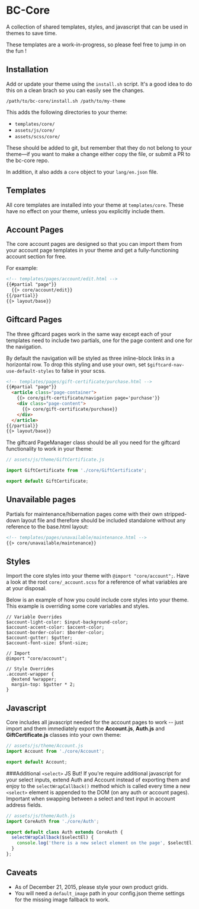 # BC-Core

A collection of shared templates, styles, and javascript that can be used in themes to save time.

These templates are a work-in-progress, so please feel free to jump in on the fun !

## Installation

Add or update your theme using the `install.sh` script. It's a good idea to do this on a clean brach so you can easily see the changes.

```
/path/to/bc-core/install.sh /path/to/my-theme
```

This adds the following directories to your theme:

- `templates/core/`
- `assets/js/core/`
- `assets/scss/core/`

These should be added to git, but remember that they do not belong to your theme—if you want to make a change either copy the file, or submit a PR to the bc-core repo.

In addition, it also adds a `core` object to your `lang/en.json` file.

## Templates

All core templates are installed into your theme at `templates/core`. These have no effect on your theme, unless you explicitly include them.

## Account Pages

The core account pages are designed so that you can import them from your account page templates in your theme and get a fully-functioning account section for free.

For example:

```html
<!-- templates/pages/account/edit.html -->
{{#partial "page"}}
  {{> core/account/edit}}
{{/partial}}
{{> layout/base}}
```

## Giftcard Pages

The three giftcard pages work in the same way except each of your templates need to include two partials, one for the page content and one for the navigation.

By default the navigation will be styled as three inline-block links in a horizontal row. To drop this styling and use your own, set `$giftcard-nav-use-default-styles` to false in your scss.

```html
<!-- templates/pages/gift-certificate/purchase.html -->
{{#partial "page"}}
  <article class="page-container">
    {{> core/gift-certificate/navigation page='purchase'}}
    <div class="page-content">
      {{> core/gift-certificate/purchase}}
    </div>
  </article>
{{/partial}}
{{> layout/base}}
```

The giftcard PageManager class should be all you need for the giftcard functionality to work in your theme:

```javascript
// assets/js/theme/GiftCertificate.js

import GiftCertificate from './core/GiftCertificate';

export default GiftCertificate;
```

## Unavailable pages

Partials for maintenance/hibernation pages come with their own stripped-down layout file and therefore should be included standalone without any reference to the base.html layout:

```html
<!-- templates/pages/unavailable/maintenance.html -->
{{> core/unavailable/maintenance}}

```

## Styles

Import the core styles into your theme with `@import "core/account";`. Have a look at the root `core/_account.scss` for a reference of what variables are at your disposal.

Below is an example of how you could include core styles into your theme. This example is overriding some core variables and styles.

```
// Variable Overrides
$account-light-color: $input-background-color;
$account-accent-color: $accent-color;
$account-border-color: $border-color;
$account-gutter: $gutter;
$account-font-size: $font-size;

// Import
@import "core/account";

// Style Overrides
.account-wrapper {
  @extend %wrapper;
  margin-top: $gutter * 2;
}
```

## Javascript

Core includes all javascript needed for the account pages to work -- just import and them immediately export the **Account.js**, **Auth.js** and **GiftCertificate.js** classes into your own theme:

```js
// assets/js/theme/Account.js
import Account from './core/Account';

export default Account;
```

###Additional `<select>` JS
But! If you're require additional javascript for your select inputs, extend Auth and Account  instead of exporting them and enjoy to the `selectWrapCallback()` method which is called every time a new `<select>` element is appended to the DOM (on any auth or account pages). Important when swapping between a select and text input in account address fields.

```js
// assets/js/theme/Auth.js
import CoreAuth from './core/Auth';

export default class Auth extends CoreAuth {
  selectWrapCallback($selectEl) {
    console.log('there is a new select element on the page', $selectEl);
  }
};
```

## Caveats

 - As of December 21, 2015, please style your own product grids.
 - You will need a `default_image` path in your config.json theme settings for the missing image fallback to work.
